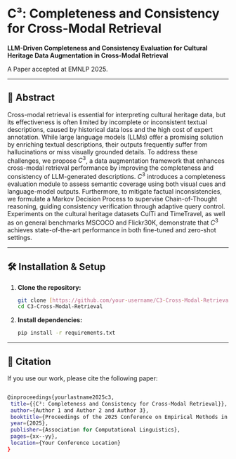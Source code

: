 # C³: Completeness and Consistency for Cross-Modal Retrieval

**LLM-Driven Completeness and Consistency Evaluation for Cultural Heritage Data Augmentation in Cross-Modal Retrieval**

A Paper accepted at EMNLP 2025.

---

## 📖 Abstract

Cross-modal retrieval is essential for interpreting cultural heritage data, but its effectiveness is often limited by incomplete or inconsistent textual descriptions, caused by historical data loss and the high cost of expert annotation. While large language models (LLMs) offer a promising solution by enriching textual descriptions, their outputs frequently suffer from hallucinations or miss visually grounded details. To address these challenges, we propose $C^3$, a data augmentation framework that enhances cross-modal retrieval performance by improving the completeness and consistency of LLM-generated descriptions. $C^3$ introduces a completeness evaluation module to assess semantic coverage using both visual cues and language-model outputs. Furthermore, to mitigate factual inconsistencies, we formulate a Markov Decision Process to supervise Chain-of-Thought reasoning, guiding consistency verification through adaptive query control. Experiments on the cultural heritage datasets CulTi and TimeTravel, as well as on general benchmarks MSCOCO and Flickr30K, demonstrate that $C^3$ achieves state-of-the-art performance in both fine-tuned and zero-shot settings. 


---

## 🛠️ Installation & Setup

1.  **Clone the repository:**
    ```bash
    git clone [https://github.com/your-username/C3-Cross-Modal-Retrieval.git](https://github.com/your-username/C3-Cross-Modal-Retrieval.git)
    cd C3-Cross-Modal-Retrieval
    ```



2.  **Install dependencies:**
    ```bash
    pip install -r requirements.txt
    ```


---
## 📜 Citation
If you use our work, please cite the following paper:

 ```bash

@inproceedings{yourlastname2025c3,
  title={{C³: Completeness and Consistency for Cross-Modal Retrieval}},
  author={Author 1 and Author 2 and Author 3},
  booktitle={Proceedings of the 2025 Conference on Empirical Methods in Natural Language Processing (EMNLP)},
  year={2025},
  publisher={Association for Computational Linguistics},
  pages={xx--yy},
  location={Your Conference Location}
}
 ```
